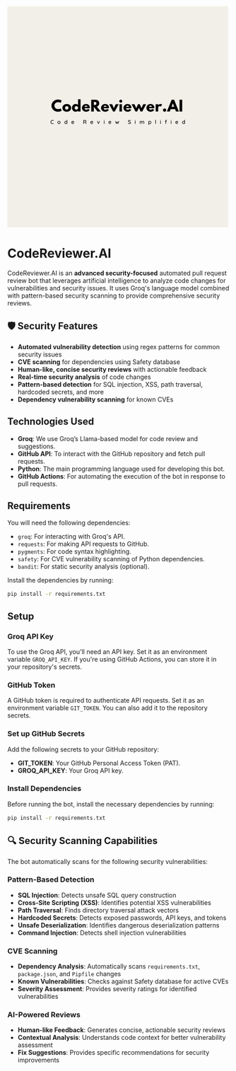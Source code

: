 ![Logo](logo.png)
# CodeReviewer.AI

CodeReviewer.AI is an **advanced security-focused** automated pull request review bot that leverages artificial intelligence to analyze code changes for vulnerabilities and security issues. It uses Groq's language model combined with pattern-based security scanning to provide comprehensive security reviews.

## 🛡️ Security Features
- **Automated vulnerability detection** using regex patterns for common security issues
- **CVE scanning** for dependencies using Safety database
- **Human-like, concise security reviews** with actionable feedback
- **Real-time security analysis** of code changes
- **Pattern-based detection** for SQL injection, XSS, path traversal, hardcoded secrets, and more
- **Dependency vulnerability scanning** for known CVEs

## Technologies Used
- **Groq**: We use Groq’s Llama-based model for code review and suggestions.
- **GitHub API**: To interact with the GitHub repository and fetch pull requests.
- **Python**: The main programming language used for developing this bot.
- **GitHub Actions**: For automating the execution of the bot in response to pull requests.

## Requirements 

You will need the following dependencies:

- `groq`: For interacting with Groq's API.
- `requests`: For making API requests to GitHub.
- `pygments`: For code syntax highlighting.
- `safety`: For CVE vulnerability scanning of Python dependencies.
- `bandit`: For static security analysis (optional).

Install the dependencies by running:

```bash
pip install -r requirements.txt
```

## Setup

### Groq API Key

To use the Groq API, you'll need an API key. Set it as an environment variable `GROQ_API_KEY`. If you're using GitHub Actions, you can store it in your repository's secrets.

### GitHub Token

A GitHub token is required to authenticate API requests. Set it as an environment variable `GIT_TOKEN`. You can also add it to the repository secrets.

### Set up GitHub Secrets

Add the following secrets to your GitHub repository:

- **GIT_TOKEN**: Your GitHub Personal Access Token (PAT).
- **GROQ_API_KEY**: Your Groq API key.

### Install Dependencies

Before running the bot, install the necessary dependencies by running:

```bash
pip install -r requirements.txt
```

## 🔍 Security Scanning Capabilities

The bot automatically scans for the following security vulnerabilities:

### Pattern-Based Detection
- **SQL Injection**: Detects unsafe SQL query construction
- **Cross-Site Scripting (XSS)**: Identifies potential XSS vulnerabilities
- **Path Traversal**: Finds directory traversal attack vectors
- **Hardcoded Secrets**: Detects exposed passwords, API keys, and tokens
- **Unsafe Deserialization**: Identifies dangerous deserialization patterns
- **Command Injection**: Detects shell injection vulnerabilities

### CVE Scanning
- **Dependency Analysis**: Automatically scans `requirements.txt`, `package.json`, and `Pipfile` changes
- **Known Vulnerabilities**: Checks against Safety database for active CVEs
- **Severity Assessment**: Provides severity ratings for identified vulnerabilities

### AI-Powered Reviews
- **Human-like Feedback**: Generates concise, actionable security reviews
- **Contextual Analysis**: Understands code context for better vulnerability assessment
- **Fix Suggestions**: Provides specific recommendations for security improvements

